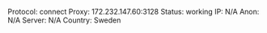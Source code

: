 Protocol: connect
Proxy: 172.232.147.60:3128
Status: working
IP: N/A
Anon: N/A
Server: N/A
Country: Sweden

